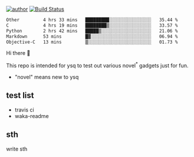 [![author](https://img.shields.io/badge/author-ysq-green)](https://github.com/Yang-Shiqin)
[![Build Status](https://app.travis-ci.com/Yang-Shiqin/testall.svg?branch=main)](https://app.travis-ci.com/Yang-Shiqin/testall)

<!--START_SECTION:waka-->

```txt
Other         4 hrs 33 mins   █████████░░░░░░░░░░░░░░░░   35.44 %
C             4 hrs 19 mins   ████████▒░░░░░░░░░░░░░░░░   33.57 %
Python        2 hrs 42 mins   █████▒░░░░░░░░░░░░░░░░░░░   21.06 %
Markdown      53 mins         █▓░░░░░░░░░░░░░░░░░░░░░░░   06.94 %
Objective-C   13 mins         ▒░░░░░░░░░░░░░░░░░░░░░░░░   01.73 %
```

<!--END_SECTION:waka-->

Hi there 👋

This repo is intended for ysq to test out various novel<sup>*</sup> gadgets just for fun.

- "novel" means new to ysq

## test list
- travis ci
- waka-readme


## sth
write sth

